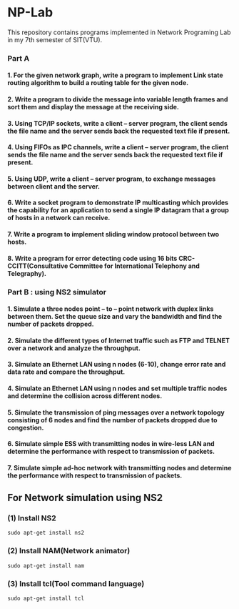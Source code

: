 # NP-Lab
This repository contains programs implemented in Network Programing Lab in my 7th semester of SIT(VTU).

### Part A

#### 1. For the given network graph, write a program to implement Link state routing algorithm to build a routing table for the given node.

#### 2. Write a program to divide the message into variable length frames and sort them and display the message at the receiving side.

#### 3. Using TCP/IP sockets, write a client – server program, the client sends the file name and the server sends back the requested text file if present.

#### 4. Using FIFOs as IPC channels, write a client – server program, the client sends the file name and the server sends back the requested text file if present.

#### 5. Using UDP, write a client – server program, to exchange messages between client and the server.

#### 6. Write a socket program to demonstrate IP multicasting which provides the capability for an application to send a single IP datagram that a group of hosts in a network can receive.

#### 7. Write a program to implement sliding window protocol between two hosts.

#### 8. Write a program for error detecting code using 16 bits CRC-CCITT(Consultative Committee for International Telephony and Telegraphy).

### Part B : using NS2 simulator

#### 1. Simulate a three nodes point – to – point network with duplex links between them. Set the queue size and vary the bandwidth and find the number of packets dropped.

#### 2. Simulate the different types of Internet traffic such as FTP and TELNET over a network and analyze the throughput.

#### 3. Simulate an Ethernet LAN using n nodes (6-10), change error rate and data rate and compare the throughput.

#### 4. Simulate an Ethernet LAN using n nodes and set multiple traffic nodes and determine the collision across different nodes.

#### 5. Simulate the transmission of ping messages over a network topology consisting of 6 nodes and find the number of packets dropped due to congestion.

#### 6. Simulate simple ESS with transmitting nodes in wire-less LAN and determine the performance with respect to transmission of packets.

#### 7. Simulate simple ad-hoc network with transmitting nodes and determine the performance with respect to transmission of packets.

## For Network simulation using NS2

### (1) Install NS2
` sudo apt-get install ns2 `

### (2) Install NAM(Network animator)
` sudo apt-get install nam `

### (3) Install tcl(Tool command language)
` sudo apt-get install tcl `